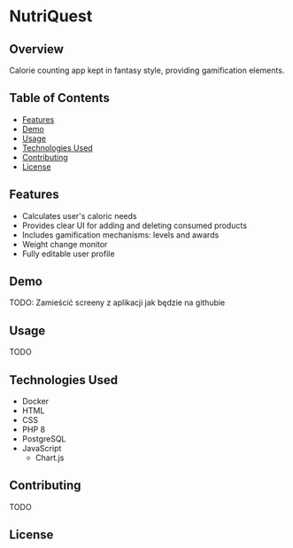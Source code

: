 # NutriQuest

## Overview

Calorie counting app kept in fantasy style, providing gamification elements.

## Table of Contents

- [Features](#features)
- [Demo](#demo)
- [Usage](#usage)
- [Technologies Used](#technologies-used)
- [Contributing](#contributing)
- [License](#license)

## Features


- Calculates user's caloric needs
- Provides clear UI for adding and deleting consumed products
- Includes gamification mechanisms: levels and awards
- Weight change monitor
- Fully editable user profile

## Demo

TODO: Zamieścić screeny z aplikacji jak będzie na githubie

## Usage

TODO

## Technologies Used

- Docker
- HTML
- CSS
- PHP 8
- PostgreSQL
- JavaScript
  - Chart.js

## Contributing

TODO

## License

